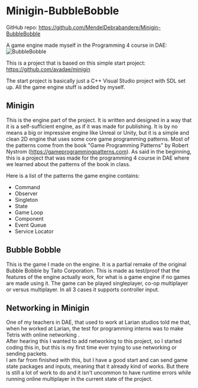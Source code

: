 # Minigin-BubbleBobble
GitHub repo: https://github.com/MendelDebrabandere/Minigin-BubbleBobble

A game engine made myself in the Programming 4 course in DAE:
![BubbleBobble](https://github.com/MendelDebrabandere/Minigin-BubbleBobble/assets/95921047/ada02a54-47c9-4378-bb1b-a12e8a51baaa)

This is a project that is based on this simple start project: https://github.com/avadae/minigin

The start project is basically just a C++ Visual Studio project with SDL set up.
All the game engine stuff is added by myself.

## Minigin
This is the engine part of the project. It is written and designed in a way that it is a self-sufficient engine, as if it was made for publishing.
It is by no means a big or impressive engine like Unreal or Unity, but it is a simple and clean 2D engine that uses some core game programming patterns.
Most of the patterns come from the book "Game Programming Patterns" by Robert Nystrom (https://gameprogrammingpatterns.com).
As said in the beginning, this is a project that was made for the programming 4 course in DAE where we learned about the patterns of the book in class.

Here is a list of the patterns the game engine contains:
- Command
- Observer
- Singleton
- State
- Game Loop
- Component
- Event Queue
- Service Locator

## Bubble Bobble
This is the game I made on the engine. It is a partial remake of the original Bubble Bobble by Taito Corporation.
This is made as test/proof that the features of the engine actually work, for what is a game engine if no games are made using it.
The game can be played singleplayer, co-op multiplayer or versus multiplayer. In all 3 cases it supports controller input.

## Networking in Minigin
One of my teachers in DAE, that used to work at Larian studios told me that, when he worked at Larian, the test for programming interns was to make Tetris with online networking .\
After hearing this I wanted to add networking to this project, so I started coding this in, but this is my first time ever trying to use networking or sending packets. \
I am far from finished with this, but I have a good start and can send game state packages and inputs, meaning that it already kind of works. But there is still a lot of work to do and it isn't uncommon to have runtime errors while running online multiplayer in the current state of the project.
